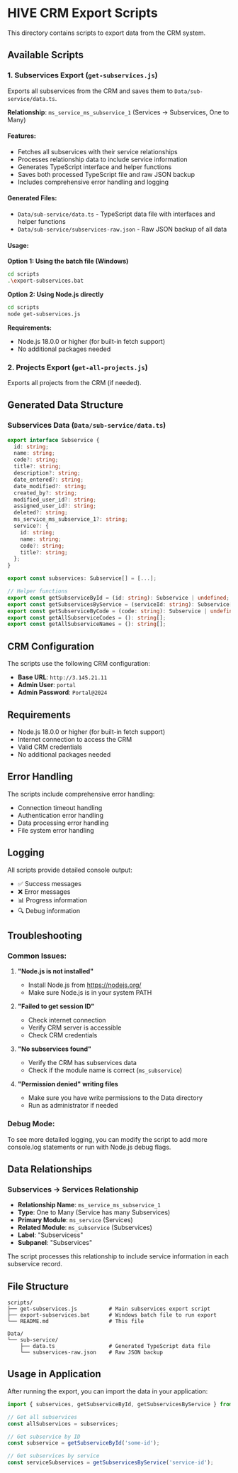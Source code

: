 # HIVE CRM Export Scripts

This directory contains scripts to export data from the CRM system.

## Available Scripts

### 1. Subservices Export (`get-subservices.js`)

Exports all subservices from the CRM and saves them to `Data/sub-service/data.ts`.

**Relationship**: `ms_service_ms_subservice_1` (Services → Subservices, One to Many)

#### Features:
- Fetches all subservices with their service relationships
- Processes relationship data to include service information
- Generates TypeScript interface and helper functions
- Saves both processed TypeScript file and raw JSON backup
- Includes comprehensive error handling and logging

#### Generated Files:
- `Data/sub-service/data.ts` - TypeScript data file with interfaces and helper functions
- `Data/sub-service/subservices-raw.json` - Raw JSON backup of all data

#### Usage:

**Option 1: Using the batch file (Windows)**
```bash
cd scripts
.\export-subservices.bat
```

**Option 2: Using Node.js directly**
```bash
cd scripts
node get-subservices.js
```

**Requirements:**
- Node.js 18.0.0 or higher (for built-in fetch support)
- No additional packages needed

### 2. Projects Export (`get-all-projects.js`)

Exports all projects from the CRM (if needed).

## Generated Data Structure

### Subservices Data (`Data/sub-service/data.ts`)

```typescript
export interface Subservice {
  id: string;
  name: string;
  code?: string;
  title?: string;
  description?: string;
  date_entered?: string;
  date_modified?: string;
  created_by?: string;
  modified_user_id?: string;
  assigned_user_id?: string;
  deleted?: string;
  ms_service_ms_subservice_1?: string;
  service?: {
    id: string;
    name: string;
    code?: string;
    title?: string;
  };
}

export const subservices: Subservice[] = [...];

// Helper functions
export const getSubserviceById = (id: string): Subservice | undefined;
export const getSubservicesByService = (serviceId: string): Subservice[];
export const getSubserviceByCode = (code: string): Subservice | undefined;
export const getAllSubserviceCodes = (): string[];
export const getAllSubserviceNames = (): string[];
```

## CRM Configuration

The scripts use the following CRM configuration:
- **Base URL**: `http://3.145.21.11`
- **Admin User**: `portal`
- **Admin Password**: `Portal@2024`

## Requirements

- Node.js 18.0.0 or higher (for built-in fetch support)
- Internet connection to access the CRM
- Valid CRM credentials
- No additional packages needed

## Error Handling

The scripts include comprehensive error handling:
- Connection timeout handling
- Authentication error handling
- Data processing error handling
- File system error handling

## Logging

All scripts provide detailed console output:
- ✅ Success messages
- ❌ Error messages
- 📊 Progress information
- 🔍 Debug information

## Troubleshooting

### Common Issues:

1. **"Node.js is not installed"**
   - Install Node.js from https://nodejs.org/
   - Make sure Node.js is in your system PATH

2. **"Failed to get session ID"**
   - Check internet connection
   - Verify CRM server is accessible
   - Check CRM credentials

3. **"No subservices found"**
   - Verify the CRM has subservices data
   - Check if the module name is correct (`ms_subservice`)

4. **"Permission denied" writing files**
   - Make sure you have write permissions to the Data directory
   - Run as administrator if needed

### Debug Mode:

To see more detailed logging, you can modify the script to add more console.log statements or run with Node.js debug flags.

## Data Relationships

### Subservices → Services Relationship

- **Relationship Name**: `ms_service_ms_subservice_1`
- **Type**: One to Many (Service has many Subservices)
- **Primary Module**: `ms_service` (Services)
- **Related Module**: `ms_subservice` (Subservices)
- **Label**: "Subservicess"
- **Subpanel**: "Subservices"

The script processes this relationship to include service information in each subservice record.

## File Structure

```
scripts/
├── get-subservices.js          # Main subservices export script
├── export-subservices.bat      # Windows batch file to run export
└── README.md                   # This file

Data/
└── sub-service/
    ├── data.ts                 # Generated TypeScript data file
    └── subservices-raw.json    # Raw JSON backup
```

## Usage in Application

After running the export, you can import the data in your application:

```typescript
import { subservices, getSubserviceById, getSubservicesByService } from '../Data/sub-service/data';

// Get all subservices
const allSubservices = subservices;

// Get subservice by ID
const subservice = getSubserviceById('some-id');

// Get subservices by service
const serviceSubservices = getSubservicesByService('service-id');
```